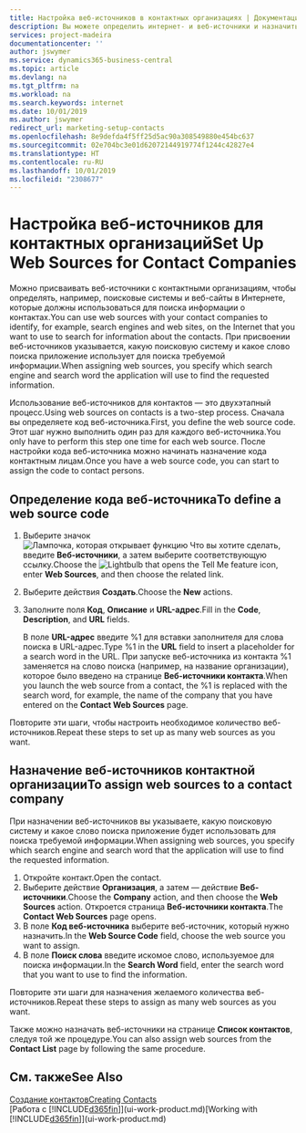 ```yaml
---
title: Настройка веб-источников в контактных организациях | Документация Майкрософт
description: Вы можете определить интернет- и веб-источники и назначить их контактной организации, чтобы вам было проще находить информацию о своих контактах.
services: project-madeira
documentationcenter: ''
author: jswymer
ms.service: dynamics365-business-central
ms.topic: article
ms.devlang: na
ms.tgt_pltfrm: na
ms.workload: na
ms.search.keywords: internet
ms.date: 10/01/2019
ms.author: jswymer
redirect_url: marketing-setup-contacts
ms.openlocfilehash: 8e9defda4f5ff25d5ac90a308549880e454bc637
ms.sourcegitcommit: 02e704bc3e01d62072144919774f1244c42827e4
ms.translationtype: HT
ms.contentlocale: ru-RU
ms.lasthandoff: 10/01/2019
ms.locfileid: "2308677"
---
```

# <a name="set-up-web-sources-for-contact-companies"></a><span data-ttu-id="c4589-103">Настройка веб-источников для контактных организаций</span><span class="sxs-lookup"><span data-stu-id="c4589-103">Set Up Web Sources for Contact Companies</span></span>
<span data-ttu-id="c4589-104">Можно присваивать веб-источники с контактными организациям, чтобы определять, например, поисковые системы и веб-сайты в Интернете, которые должны использоваться для поиска информации о контактах.</span><span class="sxs-lookup"><span data-stu-id="c4589-104">You can use web sources with your contact companies to identify, for example, search engines and web sites, on the Internet that you want to use to search for information about the contacts.</span></span> <span data-ttu-id="c4589-105">При присвоении веб-источников указывается, какую поисковую систему и какое слово поиска приложение использует для поиска требуемой информации.</span><span class="sxs-lookup"><span data-stu-id="c4589-105">When assigning web sources, you specify which search engine and search word the application will use to find the requested information.</span></span>

<span data-ttu-id="c4589-106">Использование веб-источников для контактов — это двухэтапный процесс.</span><span class="sxs-lookup"><span data-stu-id="c4589-106">Using web sources on contacts is a two-step process.</span></span> <span data-ttu-id="c4589-107">Сначала вы определяете код веб-источника.</span><span class="sxs-lookup"><span data-stu-id="c4589-107">First, you define the web source code.</span></span> <span data-ttu-id="c4589-108">Этот шаг нужно выполнить один раз для каждого веб-источника.</span><span class="sxs-lookup"><span data-stu-id="c4589-108">You only have to perform this step one time for each web source.</span></span> <span data-ttu-id="c4589-109">После настройки кода веб-источника можно начинать назначение кода контактным лицам.</span><span class="sxs-lookup"><span data-stu-id="c4589-109">Once you have a web source code, you can start to assign the code to contact persons.</span></span>

## <a name="to-define-a-web-source-code"></a><span data-ttu-id="c4589-110">Определение кода веб-источника</span><span class="sxs-lookup"><span data-stu-id="c4589-110">To define a web source code</span></span>
1. <span data-ttu-id="c4589-111">Выберите значок ![Лампочка, которая открывает функцию Что вы хотите сделать](media/ui-search/search_small.png "Что вы хотите сделать"), введите **Веб-источники**, а затем выберите соответствующую ссылку.</span><span class="sxs-lookup"><span data-stu-id="c4589-111">Choose the ![Lightbulb that opens the Tell Me feature](media/ui-search/search_small.png "Tell me what you want to do") icon, enter **Web Sources**, and then choose the related link.</span></span>
2. <span data-ttu-id="c4589-112">Выберите действия **Создать**.</span><span class="sxs-lookup"><span data-stu-id="c4589-112">Choose the **New** actions.</span></span>
3. <span data-ttu-id="c4589-113">Заполните поля **Код**, **Описание** и **URL-адрес**.</span><span class="sxs-lookup"><span data-stu-id="c4589-113">Fill in the **Code**, **Description**, and **URL** fields.</span></span>

    <span data-ttu-id="c4589-114">В поле **URL-адрес** введите %1 для вставки заполнителя для слова поиска в URL-адрес.</span><span class="sxs-lookup"><span data-stu-id="c4589-114">Type %1 in the **URL** field to insert a placeholder for a search word in the URL.</span></span> <span data-ttu-id="c4589-115">При запуске веб-источника из контакта %1 заменяется на слово поиска (например, на название организации), которое было введено на странице **Веб-источники контакта**.</span><span class="sxs-lookup"><span data-stu-id="c4589-115">When you launch the web source from a contact, the %1 is replaced with the search word, for example, the name of the company that you have entered on the **Contact Web Sources** page.</span></span>

<span data-ttu-id="c4589-116">Повторите эти шаги, чтобы настроить необходимое количество веб-источников.</span><span class="sxs-lookup"><span data-stu-id="c4589-116">Repeat these steps to set up as many web sources as you want.</span></span>

## <a name="to-assign-web-sources-to-a-contact-company"></a><span data-ttu-id="c4589-117">Назначение веб-источников контактной организации</span><span class="sxs-lookup"><span data-stu-id="c4589-117">To assign web sources to a contact company</span></span>
<span data-ttu-id="c4589-118">При назначении веб-источников вы указываете, какую поисковую систему и какое слово поиска приложение будет использовать для поиска требуемой информации.</span><span class="sxs-lookup"><span data-stu-id="c4589-118">When assigning web sources, you specify which search engine and search word that the application will use to find the requested information.</span></span>

1. <span data-ttu-id="c4589-119">Откройте контакт.</span><span class="sxs-lookup"><span data-stu-id="c4589-119">Open the contact.</span></span>
2. <span data-ttu-id="c4589-120">Выберите действие **Организация**, а затем — действие **Веб-источники**.</span><span class="sxs-lookup"><span data-stu-id="c4589-120">Choose the **Company** action, and then choose the **Web Sources** action.</span></span> <span data-ttu-id="c4589-121">Откроется страница **Веб-источники контакта**.</span><span class="sxs-lookup"><span data-stu-id="c4589-121">The **Contact Web Sources** page opens.</span></span>
3. <span data-ttu-id="c4589-122">В поле **Код веб-источника** выберите веб-источник, который нужно назначить.</span><span class="sxs-lookup"><span data-stu-id="c4589-122">In the **Web Source Code** field, choose the web source you want to assign.</span></span>
4. <span data-ttu-id="c4589-123">В поле **Поиск слова** введите искомое слово, используемое для поиска информации.</span><span class="sxs-lookup"><span data-stu-id="c4589-123">In the **Search Word** field, enter the search word that you want to use to find the information.</span></span>

<span data-ttu-id="c4589-124">Повторите эти шаги для назначения желаемого количества веб-источников.</span><span class="sxs-lookup"><span data-stu-id="c4589-124">Repeat these steps to assign as many web sources as you want.</span></span>

<span data-ttu-id="c4589-125">Также можно назначать веб-источники на странице **Список контактов**, следуя той же процедуре.</span><span class="sxs-lookup"><span data-stu-id="c4589-125">You can also assign web sources from the **Contact List** page by following the same procedure.</span></span>

## <a name="see-also"></a><span data-ttu-id="c4589-126">См. также</span><span class="sxs-lookup"><span data-stu-id="c4589-126">See Also</span></span>
[<span data-ttu-id="c4589-127">Создание контактов</span><span class="sxs-lookup"><span data-stu-id="c4589-127">Creating Contacts</span></span>](marketing-create-contact-companies.md)  
<span data-ttu-id="c4589-128">[Работа с [!INCLUDE[d365fin](includes/d365fin_md.md)]](ui-work-product.md)</span><span class="sxs-lookup"><span data-stu-id="c4589-128">[Working with [!INCLUDE[d365fin](includes/d365fin_md.md)]](ui-work-product.md)</span></span>
